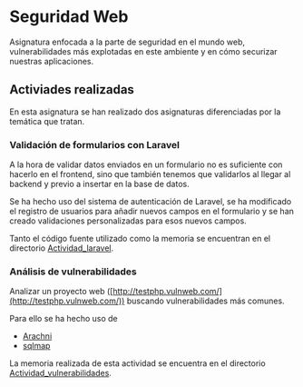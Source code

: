 # Seguridad Web

Asignatura enfocada a la parte de seguridad en el mundo web, vulnerabilidades más explotadas en este ambiente y en cómo securizar nuestras aplicaciones.

## Activiades realizadas
En esta asignatura se han realizado dos asignaturas diferenciadas por la temática que tratan.

### Validación de formularios con Laravel
A la hora de validar datos enviados en un formulario no es suficiente con hacerlo en el frontend, sino que también tenemos que validarlos al llegar al backend y previo a insertar en la base de datos.

Se ha hecho uso del sistema de autenticación de Laravel, se ha modificado el registro de usuarios para añadir nuevos campos en el formulario y se han creado validaciones personalizadas para esos nuevos campos.

Tanto el código fuente utilizado como la memoria se encuentran en el directorio [Actividad_laravel](Actividad_laravel).


### Análisis de vulnerabilidades
Analizar un proyecto web ([http://testphp.vulnweb.com/](http://testphp.vulnweb.com/)) buscando vulnerabilidades más comunes.

Para ello se ha hecho uso de 
* [Arachni](https://www.arachni-scanner.com/)
* [sqlmap](https://sqlmap.org/)

La memoria realizada de esta actividad se encuentra en el directorio [Actividad_vulnerabilidades](Actividad_vulnerabilidades).
